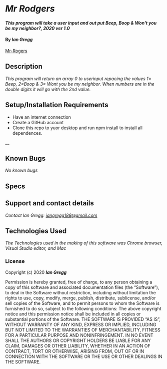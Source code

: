 # _Mr Rodgers_

#### _This program will take a user input and out put Beep, Boop & Won't you be my neighbor?, 2020 ver 1.0_

#### By _Ian Gregg_
[Mr-Rogers](https://github.com/oldgregg89/Mr-Rogers)


## Description

_This program will return an array 0 to userinput  repacing the values 1= Beep, 2=Boop & 3= Wont you be my neighbor. When numbers are in the double digits it will go with the 2nd value._

## Setup/Installation Requirements


* Have an internet connection 
* Create a GitHub account
* Clone this repo to yuor desktop and run npm install to install all dependences.

__

## Known Bugs

_No known bugs_

## Specs



## Support and contact details

_Contact Ian Gregg: <iangregg188@gmail.com>_

## Technologies Used

_The Technologies used in the making of this software was Chrome browser, Visual Studio editor, and Mac_

### License

Copyright (c) 2020 **_Ian Gregg_**

Permission is hereby granted, free of charge, to any person obtaining a copy of this software and associated documentation files (the “Software”), to deal in the Software without restriction, including without limitation the rights to use, copy, modify, merge, publish, distribute, sublicense, and/or sell copies of the Software, and to permit persons to whom the Software is furnished to do so, subject to the following conditions:
The above copyright notice and this permission notice shall be included in all copies or substantial portions of the Software.
THE SOFTWARE IS PROVIDED “AS IS”, WITHOUT WARRANTY OF ANY KIND, EXPRESS OR IMPLIED, INCLUDING BUT NOT LIMITED TO THE WARRANTIES OF MERCHANTABILITY, FITNESS FOR A PARTICULAR PURPOSE AND NONINFRINGEMENT. IN NO EVENT SHALL THE AUTHORS OR COPYRIGHT HOLDERS BE LIABLE FOR ANY CLAIM, DAMAGES OR OTHER LIABILITY, WHETHER IN AN ACTION OF CONTRACT, TORT OR OTHERWISE, ARISING FROM, OUT OF OR IN CONNECTION WITH THE SOFTWARE OR THE USE OR OTHER DEALINGS IN THE SOFTWARE.

